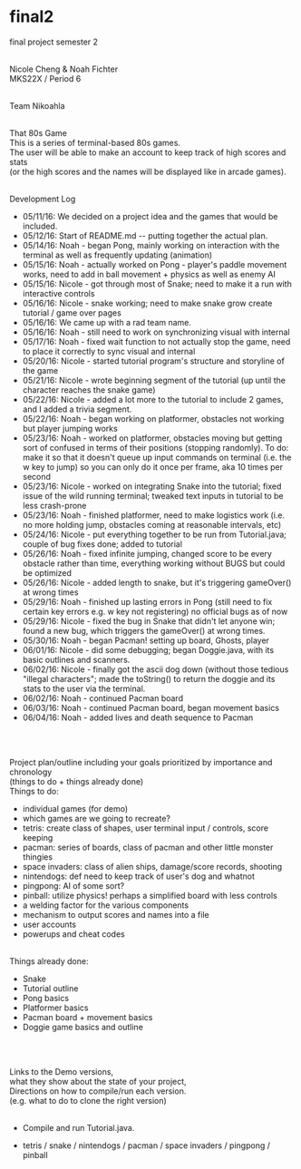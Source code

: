 <!DOCTYPE html><html>
# final2 <br>
final project semester 2 <br> <br>

Nicole Cheng & Noah Fichter <br>
MKS22X / Period 6 <br> <br>

Team Nikoahla <br> <br>

 That 80s Game <br>
This is a series of terminal-based 80s games. <br>
The user will be able to make an account to keep track of high scores and stats <br>
(or the high scores and the names will be displayed like in arcade games). <br><br>

Development Log <br><ul>
    <li>
      05/11/16: We decided on a project idea and the games that would be included.
    </li>
    <li>
      05/12/16: Start of README.md -- putting together the actual plan.
    </li>
    <li>
      05/14/16: Noah - began Pong, mainly working on interaction with the terminal as well as frequently updating (animation)
    </li>
    <li>
      05/15/16: Noah - actually worked on Pong - player's paddle movement works, need to add in ball movement + physics as well as enemy AI
    </li>
    <li>
      05/15/16: Nicole - got through most of Snake; need to make it a run with interactive controls
    </li>
    <li>
      05/16/16: Nicole - snake working; need to make snake grow create tutorial / game over pages
    </li>
    <li>
      05/16/16: We came up with a rad team name.
    </li>
    <li>
      05/16/16: Noah - still need to work on synchronizing visual with internal
    </li>
    <li>
      05/17/16: Noah - fixed wait function to not actually stop the game, need to place it correctly to sync visual and internal
    </li>
    <li>
      05/20/16: Nicole - started tutorial program's structure and storyline of the game
    </li>
    <li>
      05/21/16: Nicole - wrote beginning segment of the tutorial (up until the character reaches the snake game)
    </li>
    <li>
       05/22/16: Nicole - added a lot more to the tutorial to include 2 games, and I added a trivia segment.
     </li>
     <li>
       05/22/16: Noah - began working on platformer, obstacles not working but player jumping works
     </li>
     <li>
       05/23/16: Noah - worked on platformer, obstacles moving but getting sort of confused in terms of their positions (stopping randomly). To do: make it so that it doesn't queue up input commands on terminal (i.e. the w key to jump) so you can only do it once per frame, aka 10 times per second
     </li>
     <li>
       05/23/16: Nicole - worked on integrating Snake into the tutorial; fixed issue of the wild running terminal; tweaked text inputs in tutorial to be less crash-prone
     </li>
     <li>
       05/23/16: Noah - finished platformer, need to make logistics work (i.e. no more holding jump, obstacles coming at reasonable intervals, etc)
     </li>
     <li>
       05/24/16: Nicole - put everything together to be run from Tutorial.java; couple of bug fixes done; added to tutorial
     </li>
     <li>
     	05/26/16: Noah - fixed infinite jumping, changed score to be every obstacle rather than time, everything working without BUGS but could be optimized
     </li>
     <li>
     	05/26/16: Nicole - added length to snake, but it's triggering gameOver() at wrong times
     </li>
     <li>
     	05/29/16: Noah - finished up lasting errors in Pong (still need to fix certain key errors e.g. w key not registering) no official bugs as of now
     </li>
     <li>
       05/29/16: Nicole - fixed the bug in Snake that didn't let anyone win; found a new bug, which triggers the gameOver() at wrong times.
     </li>
     <li>
     	05/30/16: Noah - began Pacman! setting up board, Ghosts, player
     </li>
     <li>
     	06/01/16: Nicole - did some debugging; began Doggie.java, with its basic outlines and scanners.
     </li>
     <li>
     	06/02/16: Nicole - finally got the ascii dog down (without those tedious "illegal characters"; made the toString() to return the doggie and its stats to the user via the terminal.
     </li>
     <li>
     	06/02/16: Noah - continued Pacman board
     </li>
     <li>
     	06/03/16: Noah - continued Pacman board, began movement basics
     </li>
     <li>
     	06/04/16: Noah - added lives and death sequence to Pacman
     </li>
 </ul><br><br>

 Project plan/outline including your goals prioritized by importance and chronology <br>
 (things to do + things already done)<br>
 Things to do: <br><ul><li>
	 individual games (for demo)<li>
		 which games are we going to recreate?</li><li>
		 tetris: create class of shapes, user terminal input / controls, score keeping </li><li>
		 pacman: series of boards, class of pacman and other little monster thingies</li><li>
		 space invaders: class of alien ships, damage/score records, shooting</li><li>
		 nintendogs: def need to keep track of user's dog and whatnot</li><li>
		 pingpong: AI of some sort?</li><li>
		 pinball: utilize physics! perhaps a simplified board with less controls</li></li><li>
	 a welding factor for the various components</li><li>
	 mechanism to output scores and names into a file</li><li>
	 user accounts</li><li>
	 powerups and cheat codes</li>
 </ul><br>
 Things already done:<br><ul>
	 <li>
	   Snake
	 </li>
	 <li>
	   Tutorial outline
	 </li>
	 <li>
	   Pong basics
	 </li>
	 <li>
	   Platformer basics
	 </li>
	 <li>
	   Pacman board + movement basics
	 </li>
	 <li>
	   Doggie game basics and outline
	 </li>
</ul><br><br>

Links to the Demo versions, <br> 
what they show about the state of your project, <br> 
Directions on how to compile/run each version. <br>
(e.g. what to do to clone the right version) <br> <br>
<ul>
	<li>
	  Compile and run Tutorial.java.
	</li>
</ul>

- tetris / snake / nintendogs / pacman / space invaders / pingpong / pinball
</html>
